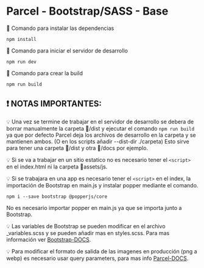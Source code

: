 # Parcel - Bootstrap/SASS - Base

🔧 Comando para instalar las dependencias 

```
npm install
```
🔧 Comando para iniciar el servidor de desarrollo
```
npm run dev
```
🔧 Comando para crear la build
```
npm run build
```

## ❗ NOTAS IMPORTANTES:

💡 Una vez se termine de trabajar en el servidor de desarrollo se debera de borrar manualmente la carpeta 📂/dist y ejecutar el comando `npm run build` ya que por defecto Parcel deja los archivos de desarrollo en la carpeta y se mantienen ambos. (O en los scripts añadir --dist-dir ./carpeta) Esto sirve para tener una carpeta 📂/dist y otra 📂/docs por ejemplo.

💡 Si se va a trabajar en un sitio estatico no es necesario tener el `<script>` en el index.html ni la carpeta 📂assets/js.

💡 Si se trabajara en una app es necesario tener el `<script>` en el index, la importación de Bootstrap en main.js y instalar popper mediante el comando.
```
npm i --save bootstrap @popperjs/core
```
No es necesario importar popper en main.js ya que se importa junto a Bootstrap.

💡 Las variables de Bootstrap se pueden modificar en el archivo _variables.scss y se pueden añadir mas en styles.scss. Para mas información ver [Bootstrap-DOCS](https://getbootstrap.com/docs/5.2/customize/sass/).

💡 Para modificar el formato de salida de las imagenes en producción (png a webp) es necesario usar query parameters, para mas info [Parcel-DOCS](https://parceljs.org/recipes/image/).